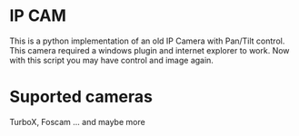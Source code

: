 # IP CAM
This is a python implementation of an old IP Camera with Pan/Tilt control. This camera required a windows plugin and internet explorer to work. Now with this script you may have control and image again.

# Suported cameras
TurboX, Foscam ... and maybe more
